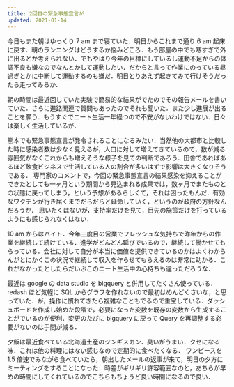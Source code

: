 ```yaml
---
title: 2回目の緊急事態宣言が
updated: 2021-01-14
---
```


今日もまた朝はゆっくり 7 am まで寝ていた．明日からこれまで通り 6 am 起床に戻す．朝のランニングはどうするか悩みどころ．もう部屋の中でも寒すぎで外に出るとか考えられない．でもやはり今年の目標にしているし運動不足からの体調不良も嫌なのでなんとかして運動したい．だからと言って作業にのっている昼過ぎとかに中断して運動するのも嫌だ．明日とりあえず起きてみて行けそうだったら走ってみるか．

朝の時間は最近回していた実験で簡易的な結果がでたのでその報告メールを書いていた．さらに進路関連で質問もあったのでそれも聞いた．また少し進展が出ることを願う．もうすぐでニート生活一年経つので不安がないわけではない．日々は楽しく生活しているが．

熊本でも緊急事態宣言が発令されることになるみたい．当然他の大都市と比較した時に感染者数は少なく見えるが，人口に対して増えてきているので，数が減る雰囲気がなくこれからも増えそうな様子を見ての判断であろう．田舎であればあるほど飲食ビジネスで生活している人の割合が多いはずで影響は大きくなりそうである．
専門家のコメントで，今回の緊急事態宣言の結果感染を抑えることができたとしても一ヶ月という期間から見込まれる成果では，数ヶ月でまたものとの状態に戻ってしまう，という予想があるらしくて，それは困ったもんだ．有効なワクチンが行き届くまでだらだらと延命していく，というのが政府の方針なんだろうか．
思いたくはないが，支持率だけを見て，目先の施策だけを打っているようにも感じられなくはない．

10 am からはバイト．今年三度目の営業でフレッシュな気持ちで昨年からの作業を継続して続けている．進学がどんどん延びでいるので，継続して働かせてもらっている．会社に対して自分が本当に価値を提供できているのかはよくわからんがとにかくこの状況で継続して収入を作らせてもらえるのは非常に助かる．これがなかったとしたらだいぶこのニート生活中の心持ちも違っただろうな．

最近は google の data studio を bigquery と併用してたくさん使っている．redash ほど気軽に SQL からグラフを作れないので最初はめんどくさいな，と思っていた．が，操作に慣れてきたら複雑なこともでるので重宝している．ダッシュボードを作成し始めた段階で，必要になった変数を既存の変数から生成することがでいるのが便利．変更のたびに bigquery に戻って Query を再調整する必要がないのは手間が減る．

夕飯は最近食べている北海道土産のジンギスカン．臭いがうまい．クセになる味．これは他の料理にはない感じなので定期的に食べたくなる．
ワンピースを 1.5 倍速でみながら食べていたら，朝出したメールの返事が来て，明日の夕方にミーティングをすることになった．時差がギリギリ許容範囲なのと，あちらが早めの時間にしてくれているのでこちらもちょうど良い時間になるので良い．
